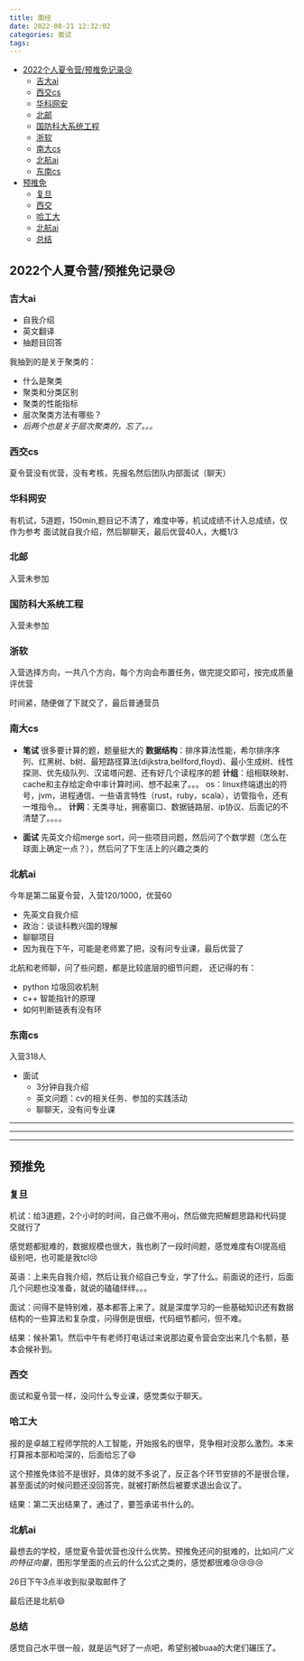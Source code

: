 ```yaml
---
title: 面经
date: 2022-08-21 12:32:02
categories: 面试
tags:
---
```

<!-- TOC -->

- [2022个人夏令营/预推免记录😢](#2022个人夏令营预推免记录)
    - [吉大ai](#吉大ai)
    - [西交cs](#西交cs)
    - [华科网安](#华科网安)
    - [北邮](#北邮)
    - [国防科大系统工程](#国防科大系统工程)
    - [浙软](#浙软)
    - [南大cs](#南大cs)
    - [北航ai](#北航ai)
    - [东南cs](#东南cs)
- [预推免](#预推免)
    - [复旦](#复旦)
    - [西交](#西交)
    - [哈工大](#哈工大)
    - [北航ai](#北航ai-1)
    - [总结](#总结)

<!-- /TOC -->
## 2022个人夏令营/预推免记录😢
### 吉大ai

* 自我介绍
* 英文翻译
* 抽题目回答

我抽到的是关于聚类的：
* 什么是聚类 
* 聚类和分类区别 
* 聚类的性能指标 
* 层次聚类方法有哪些？
* *后两个也是关于层次聚类的，忘了。。。*

### 西交cs

夏令营没有优营，没有考核，先报名然后团队内部面试（聊天）

### 华科网安

有机试，5道题，150min,题目记不清了，难度中等，机试成绩不计入总成绩，仅作为参考
面试就自我介绍，然后聊聊天，最后优营40人，大概1/3

### 北邮

入营未参加

### 国防科大系统工程

入营未参加

### 浙软
入营选择方向，一共八个方向，每个方向会布置任务，做完提交即可，按完成质量评优营

时间紧，随便做了下就交了，最后普通营员

### 南大cs
* **笔试**
很多要计算的题，题量挺大的
**数据结构**：排序算法性能，希尔排序序列、红黑树、b树、最短路径算法(dijkstra,bellford,floyd)、最小生成树、线性探测、优先级队列、汉诺塔问题、还有好几个读程序的题
**计组**：组相联映射、cache和主存给定命中率计算时间、想不起来了。。。
os：linux终端退出的符号，jvm，进程通信、一些语言特性（rust，ruby，scala），访管指令，还有一堆指令。。
**计网**：无类寻址，拥塞窗口、数据链路层、ip协议、后面记的不清楚了。。。。


* **面试**
先英文介绍merge sort，问一些项目问题，然后问了个数学题（怎么在球面上确定一点？），然后问了下生活上的兴趣之类的

### 北航ai

今年是第二届夏令营，入营120/1000，优营60
* 先英文自我介绍
* 政治：谈谈科教兴国的理解
* 聊聊项目
* 因为我在下午，可能是老师累了把，没有问专业课，最后优营了
  
北航和老师聊，问了些问题，都是比较底层的细节问题，
还记得的有：
* python 垃圾回收机制
* c++ 智能指针的原理
* 如何判断链表有没有环
### 东南cs

入营318人
* 面试
    * 3分钟自我介绍
    * 英文问题：cv的相关任务、参加的实践活动
    * 聊聊天，没有问专业课

***
***
***
## 预推免

### 复旦

机试：给3道题，2个小时的时间，自己做不用oj，然后做完把解题思路和代码提交就行了

感觉题都挺难的，数据规模也很大，我也刷了一段时间题，感觉难度有OI提高组级别吧，也可能是我tcl😢

英语：上来先自我介绍，然后让我介绍自己专业，学了什么。前面说的还行，后面几个问题也没准备，就说的磕磕绊绊。。。

面试：问得不是特别难，基本都答上来了。就是深度学习的一些基础知识还有数据结构的一些算法和复杂度，问得倒是很细，代码细节都问，但不难。

结果：候补第1。然后中午有老师打电话过来说那边夏令营会空出来几个名额，基本会候补到。

### 西交

面试和夏令营一样，没问什么专业课，感觉类似于聊天。

### 哈工大

报的是卓越工程师学院的人工智能，开始报名的很早，竞争相对没那么激烈。本来打算报本部和哈深的，后面给忘了:smile:

这个预推免体验不是很好，具体的就不多说了，反正各个环节安排的不是很合理，甚至面试的时候问题还没回答完，就被打断然后被要求退出会议了。

结果：第二天出结果了，通过了，要签承诺书什么的。

### 北航ai

最想去的学校，感觉夏令营优营也没什么优势。预推免还问的挺难的，比如问*广义的特征向量*，图形学里面的点云的什么公式之类的，感觉都很难😢😢😢😢

26日下午3点半收到拟录取邮件了

最后还是北航:smile:

### 总结

感觉自己水平很一般，就是运气好了一点吧，希望别被buaa的大佬们碾压了。

